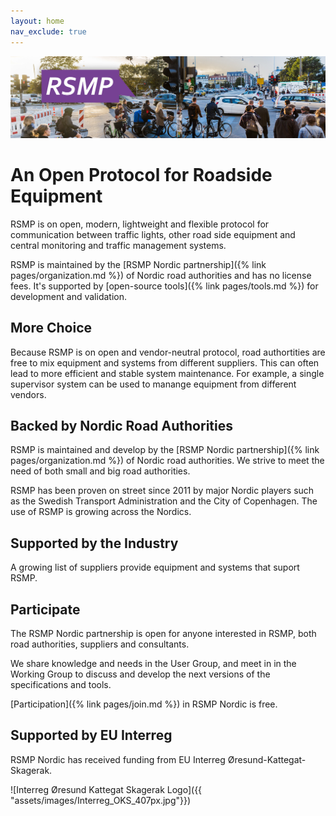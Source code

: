 ```yaml
---
layout: home
nav_exclude: true
---
```


![RSMP banner](/assets/images/rsmp_nordic_banner.jpg)

# An Open Protocol for Roadside Equipment
RSMP is on open, modern, lightweight and flexible protocol for communication between traffic lights, other road side equipment and central monitoring and traffic management systems.

RSMP is maintained by the [RSMP Nordic partnership]({% link pages/organization.md %}) of Nordic road authorities and has no license fees. It's supported by [open-source tools]({% link pages/tools.md %}) for development and validation.

## More Choice
Because RSMP is on open and vendor-neutral protocol, road authortities are free to mix equipment and systems from different suppliers. This can often lead to more efficient and stable system maintenance. For example, a single supervisor system can be used to manange equipment from  different vendors.

## Backed by Nordic Road Authorities
RSMP is maintained and develop by the [RSMP Nordic partnership]({% link pages/organization.md %}) of Nordic road authorities. We strive to meet the need of both small and big road authorities.

RSMP has been proven on street since 2011 by major Nordic players such as the Swedish Transport Administration and the City of Copenhagen. The use of RSMP is growing across the Nordics.

## Supported by the Industry
A growing list of suppliers provide equipment and systems that suport RSMP.

## Participate
The RSMP Nordic partnership is open for anyone interested in RSMP, both road authorities, suppliers and consultants.

We share knowledge and needs in the User Group, and meet in in the Working Group to discuss and develop the next versions of the specifications and tools.

[Participation]({% link pages/join.md %}) in RSMP Nordic is free.

## Supported by EU Interreg
RSMP Nordic has received funding from EU Interreg Øresund-Kattegat-Skagerak.

![Interreg Øresund Kattegat Skagerak Logo]({{ "assets/images/Interreg_OKS_407px.jpg"}})

